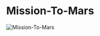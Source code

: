 # Mission-To-Mars
![Mission-To-Mars](https://user-images.githubusercontent.com/88443672/139558060-2bf824dd-19b8-43e2-9397-3ef220221fe5.png)
